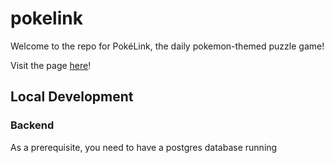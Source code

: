 # pokelink
Welcome to the repo for PokéLink, the daily pokemon-themed puzzle game!

Visit the page [here](https://pokelink.vercel.app)!

## Local Development

### Backend

As a prerequisite, you need to have a postgres database running
